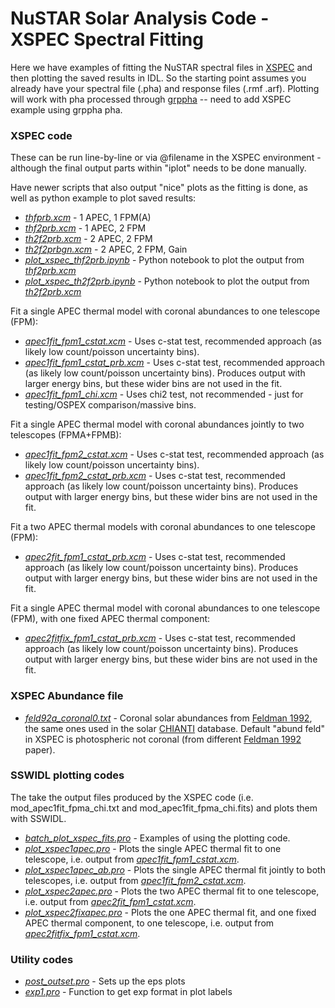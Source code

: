# NuSTAR Solar Analysis Code - XSPEC Spectral Fitting

Here we have examples of fitting the NuSTAR spectral files in [XSPEC](https://heasarc.gsfc.nasa.gov/xanadu/xspec/) and then plotting the saved results in IDL. So the starting point assumes you already have your spectral file (.pha) and response files (.rmf .arf). Plotting will work with pha processed through [grppha](https://heasarc.gsfc.nasa.gov/ftools/caldb/help/grppha.txt) -- need to add XSPEC example using grppha pha.

### XSPEC code
These can be run line-by-line or via @filename in the XSPEC environment - although the final output parts within "iplot" needs to be done manually.

Have newer scripts that also output "nice" plots as the fitting is done, as well as python example to plot saved results:
* [*thfprb.xcm*](https://github.com/ianan/nustar_sac/blob/master/xspec/thfprb.xcm) - 1 APEC, 1 FPM(A)
* [*thf2prb.xcm*](https://github.com/ianan/nustar_sac/blob/master/xspec/thf2prb.xcm) - 1 APEC, 2 FPM
* [*th2f2prb.xcm*](https://github.com/ianan/nustar_sac/blob/master/xspec/th2f2prb.xcm) - 2 APEC, 2 FPM
* [*th2f2prbgn.xcm*](https://github.com/ianan/nustar_sac/blob/master/xspec/th2f2prbgn.xcm) - 2 APEC, 2 FPM, Gain
* [*plot_xspec_thf2prb.ipynb*](https://github.com/ianan/nustar_sac/blob/master/xspec/plot_xspec_thf2prb.ipynb) - Python notebook to plot the output from [*thf2prb.xcm*](https://github.com/ianan/nustar_sac/blob/master/xspec/thf2prb.xcm) 
* [*plot_xspec_th2f2prb.ipynb*](https://github.com/ianan/nustar_sac/blob/master/xspec/plot_xspec_th2f2prb.ipynb) - Python notebook to plot the output from [*th2f2prb.xcm*](https://github.com/ianan/nustar_sac/blob/master/xspec/thf2prb.xcm) 

Fit a single APEC thermal model with coronal abundances to one telescope (FPM):
* [*apec1fit_fpm1_cstat.xcm*](https://github.com/ianan/nustar_sac/blob/master/xspec/apec1fit_fpm1_cstat.xcm) - Uses c-stat test, recommended approach (as likely low count/poisson uncertainty bins).
* [*apec1fit_fpm1_cstat_prb.xcm*](https://github.com/ianan/nustar_sac/blob/master/xspec/apec1fit_fpm1_cstat_prb.xcm) - Uses c-stat test, recommended approach (as likely low count/poisson uncertainty bins). Produces output with larger energy bins, but these wider bins are not used in the fit.
* [*apec1fit_fpm1_chi.xcm*](https://github.com/ianan/nustar_sac/blob/master/xspec/apec1fit_fpm1_chi.xcm) - Uses chi2 test, not recommended - just for testing/OSPEX comparison/massive bins.

Fit a single APEC thermal model with coronal abundances jointly to two telescopes (FPMA+FPMB): 
* [*apec1fit_fpm2_cstat.xcm*](https://github.com/ianan/nustar_sac/blob/master/xspec/apec1fit_fpm2_cstat.xcm) - Uses c-stat test, recommended approach (as likely low count/poisson uncertainty bins).
* [*apec1fit_fpm2_cstat_prb.xcm*](https://github.com/ianan/nustar_sac/blob/master/xspec/apec1fit_fpm2_cstat_prb.xcm) - Uses c-stat test, recommended approach (as likely low count/poisson uncertainty bins). Produces output with larger energy bins, but these wider bins are not used in the fit.

Fit a two APEC thermal models with coronal abundances to one telescope (FPM):
* [*apec2fit_fpm1_cstat_prb.xcm*](https://github.com/ianan/nustar_sac/blob/master/xspec/apec2fit_fpm1_cstat_prb.xcm) - Uses c-stat test, recommended approach (as likely low count/poisson uncertainty bins). Produces output with larger energy bins, but these wider bins are not used in the fit.

Fit a single APEC thermal model with coronal abundances to one telescope (FPM), with one fixed APEC thermal component:
* [*apec2fitfix_fpm1_cstat_prb.xcm*](https://github.com/ianan/nustar_sac/blob/master/xspec/apec2fitfix_fpm1_cstat_prb.xcm) - Uses c-stat test, recommended approach (as likely low count/poisson uncertainty bins). Produces output with larger energy bins, but these wider bins are not used in the fit.

### XSPEC Abundance file
* [*feld92a_coronal0.txt*](https://github.com/ianan/nustar_sac/blob/master/xspec/feld92a_coronal0.txt) - Coronal solar abundances from [Feldman 1992](https://doi.org/10.1086/191698), the same ones used in the solar [CHIANTI](http://www.chiantidatabase.org/) database. Default "abund feld" in XSPEC is photospheric not coronal (from different [Feldman 1992](https://doi.org/10.1088/0031-8949/46/3/002) paper).

### SSWIDL plotting codes
The take the output files produced by the XSPEC code (i.e. mod_apec1fit_fpma_chi.txt and mod_apec1fit_fpma_chi.fits) and plots them with SSWIDL.

* [*batch_plot_xspec_fits.pro*](https://github.com/ianan/nustar_sac/blob/master/xspec/batch_plot_xspec_fits.pro) - Examples of using the plotting code.
* [*plot_xspec1apec.pro*](https://github.com/ianan/nustar_sac/blob/master/xspec/plot_xspec1apec.pro) - Plots the single APEC thermal fit to one telescope, i.e. output from [*apec1fit_fpm1_cstat.xcm*](https://github.com/ianan/nustar_sac/blob/master/xspec/apec1fit_fpm1_cstat.xcm).
* [*plot_xspec1apec_ab.pro*](https://github.com/ianan/nustar_sac/blob/master/xspec/plot_xspec1apec_ab.pro) - Plots the single APEC thermal fit jointly to both telescopes, i.e. output from [*apec1fit_fpm2_cstat.xcm*](https://github.com/ianan/nustar_sac/blob/master/xspec/apec1fit_fpm2_cstat.xcm).
* [*plot_xspec2apec.pro*](https://github.com/ianan/nustar_sac/blob/master/xspec/plot_xspec2apec.pro) - Plots the two APEC thermal fit to one telescope, i.e. output from [*apec2fit_fpm1_cstat.xcm*](https://github.com/ianan/nustar_sac/blob/master/xspec/apec2fit_fpm1_cstat.xcm).
* [*plot_xspec2fixapec.pro*](https://github.com/ianan/nustar_sac/blob/master/xspec/plot_xspec2fixapec.pro) - Plots the one APEC thermal fit, and one fixed APEC thermal component, to one telescope, i.e. output from [*apec2fitfix_fpm1_cstat.xcm*](https://github.com/ianan/nustar_sac/blob/master/xspec/apec2fitfix_fpm1_cstat.xcm).

### Utility codes
* [*post_outset.pro*](https://github.com/ianan/nsigh/blob/master/idl/post_outset.pro) - Sets up the eps plots
* [*exp1.pro*](https://github.com/ianan/nsigh/blob/master/idl/exp1.pro) - Function to get exp format in plot labels
